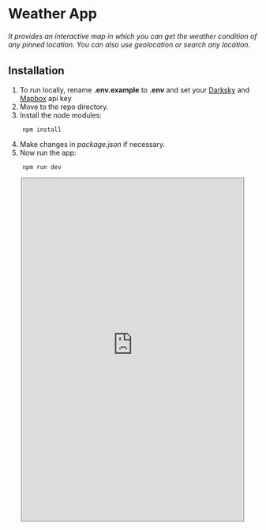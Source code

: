 # Weather App
###### It provides an interactive map in which you can get the weather condition of any pinned location. You can also use geolocation or search any location.

## Installation
1. To run locally, rename **.env.example** to **.env** and set your [Darksky](https://darksky.net/dev) and [Mapbox](https://www.mapbox.com/) api key
2. Move to the repo directory.
3. Install the node modules:
```
    npm install
```
4. Make changes in *package.json* if necessary.
5. Now run the app:
```
    npm run dev
```

<iframe src="https://weather-app-kev.herokuapp.com/"  style="display:block; width:450px; height:695px; border:1px solid grey; margin: 0 auto"></iframe>